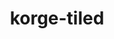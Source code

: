 ---
layout: module
title: korge-tiled
category: Tilemaps
link: https://github.com/korlibs/korge-tiled/tree/main/korge-tiled
---